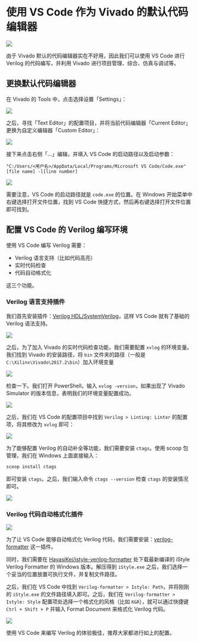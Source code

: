 # 使用 VS Code 作为 Vivado 的默认代码编辑器

![](https://i.loli.net/2019/08/27/l7Ntgd6sGWb9XVL.png)

由于 Vivado 默认的代码编辑器实在不好用，因此我们可以使用 VS Code 进行 Verilog 的代码编写，并利用 Vivado 进行项目管理、综合、仿真与调试等。

## 更换默认代码编辑器

在 Vivado 的 Tools 中，点击选择设置「Settings」：

![](https://i.loli.net/2019/08/27/4ySQ7Ih6sOuPLeC.png)

之后，寻找「Text Editor」的配置项目，并将当前代码编辑器「Current Editor」更换为自定义编辑器「Custom Editor」：

![](https://i.loli.net/2019/08/27/P9Mq5SkxVJ82eoG.png)

接下来点击右侧「...」编辑，并填入 VS Code 的启动路径以及启动参数：

```
"C:/Users/<用户名>/AppData/Local/Programs/Microsoft VS Code/Code.exe" [file name] -l[line number]
```

![](https://i.loli.net/2019/08/27/aNZ6Iohyf3RWQFv.png)

需要注意，VS Code 的启动路径就是 `code.exe` 的位置。在 Windows 开始菜单中右键选择打开文件位置，找到 VS Code 快捷方式，然后再右键选择打开文件位置即可找到。

## 配置 VS Code 的 Verilog 编写环境

使用 VS Code 编写 Verilog 需要：

- Verilog 语言支持（比如代码高亮）
- 实时代码检查
- 代码自动格式化

这三个功能。

### Verilog 语言支持插件

我们首先安装插件：[Verilog HDL/SystemVerilog](https://marketplace.visualstudio.com/items?itemName=mshr-h.VerilogHDL)，这样 VS Code 就有了基础的 Verilog 语法支持。

![](https://i.loli.net/2019/08/27/NjvlBmrAIn4R8XU.png)

之后，为了加入 Vivado 的实时代码检查功能，我们需要配置 `xvlog` 的环境变量。我们找到 Vivado 的安装路径，将 `bin` 文件夹的路径（一般是 `C:\Xilinx\Vivado\2017.2\bin`）加入环境变量

![](https://i.loli.net/2019/08/27/DsFZ3LbV4N2lSzP.png)

检查一下。我们打开 PowerShell，输入 `xvlog -version`，如果出现了 Vivado Simulator 的版本信息，表明我们的环境变量配置成功。

![](https://i.loli.net/2019/08/27/nfWDC5SG8y1Mrea.png)

之后，我们在 VS Code 的配置项目中找到 `Verilog > Linting: Linter` 的配置项，将其修改为 `xvlog` 即可：

![](https://i.loli.net/2019/08/27/6UXS9iZ7QmFNVaA.png)

为了能够配置 Verilog 的自动补全等功能，我们需要安装 `ctags`。使用 scoop 包管理，我们在 Windows 上面直接输入：

```powershell
scoop install ctags
```

即可安装 `ctags`。之后，我们输入命令 `ctags --version` 检查 `ctags` 的安装情况即可。

![](https://i.loli.net/2019/08/27/HCFygl8Bqx7uPLz.png)

### Verilog 代码自动格式化插件

![](https://i.loli.net/2019/08/27/QWiVmlJBOKZD6Fo.png)

为了让 VS Code 能够自动格式化 Verilog 代码，我们需要安装：[verilog-formatter](https://marketplace.visualstudio.com/items?itemName=IsaacT.verilog-formatter) 这一插件。

同时，我们需要在 [HayasiKei/istyle-verilog-formatter](https://github.com/HayasiKei/istyle-verilog-formatter/releases/) 处下载最新编译的 iStyle Verilog Formatter 的 Windows 版本。解压得到 `iStyle.exe` 之后，我们选择一个妥当的位置放置可执行文件，并复制文件路径。

之后，我们在 VS Code 中找到 `Verilog-formatter > Istyle: Path`，并将刚刚的 `iStyle.exe` 的文件路径填入即可。之后，我们在 `Verilog-formatter > Istyle: Style` 配置项处选择一个格式化的风格（比如 `K&R`），就可以通过快捷键 `Ctrl + Shift + P` 并输入 Format Document 来格式化 Verilog 代码。

![](https://i.loli.net/2019/08/27/N4WLjS6DUpJwG3d.png)

使用 VS Code 来编写 Verilog 的体验极佳，推荐大家都进行如上的配置。